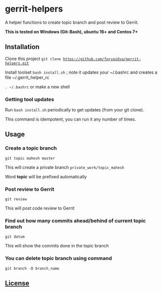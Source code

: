 # gerrit-helpers
A helper functions to create topic branch and post review to Gerrit.

**This is tested on Windows (Git-Bash), ubuntu 16+ and Centos 7+**


## Installation
Clone this project <code>git clone https://github.com/forvaidya/gerrit-helpers.git</code>

Install toolset <code>bash install.sh</code> ; note it updates your ~/.bashrc and creates a file  ~/.gerrit_helper_rc

<code>. ~/.bashrc</code> or make a new shell 
 

### Getting tool updates
Run <code>bash install.sh</code> periodically to get updates (from your git clone).

This command is idempotent, you can run it any number of times.


## Usage

### Create a topic branch

<code>git topic mahesh master</code>

This will create a private branch <code>private_work/topic_mahesh</code>

Word **topic** will be prefixed automatically 



### Post review to Gerrit
<code>git review</code>

This will post code review to Gerrit



### Find out how many commits ahead/behind of current topic branch 
<code>git datum</code>

This will show the commits done in the topic branch


### You can delete topic branch using command
<code>git branch -D branch_name</code>


## [License](License.md)




